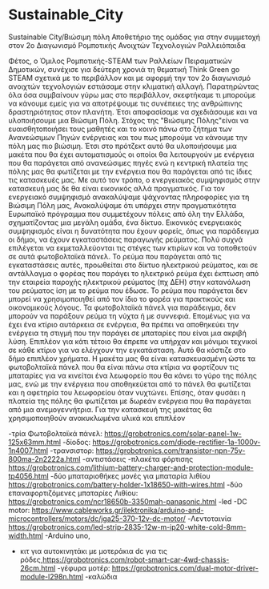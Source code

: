 # Sustainable_City
Sustainable City/Βιώσιμη πόλη
Αποθετήριο της ομάδας για στην συμμετοχή στον 2o Διαγωνισμό Ρομποτικής Ανοιχτών Τεχνολογιών 
Ραλλειόπαιδα

Φέτος, ο Όμιλος Ρομποτικής-STEAM των Ραλλείων Πειραματικών Δημοτικών, συνέχισε για δεύτερη χρονιά τη θεματική Think Green go STEAM σχετικά με το περιβάλλον και με αφορμή την τον 2ο διαγωνισμό ανοιχτών τεχνολογιών εστιάσαμε στην κλιματική αλλαγή. Παρατηρώντας όλα όσα συμβαίνουν γύρω μας στο περιβάλλον, σκεφτήκαμε τι μπορούμε να κάνουμε εμείς για να αποτρέψουμε τις συνέπειες της ανθρώπινης δραστηριότητας στον πλανήτη. 
Έτσι αποφασίσαμε να σχεδιάσουμε και να υλοποιήσουμε μια Βιώσιμη Πόλη. Στόχος της "Βιώσιμης Πόλης"είναι να ευαισθητοποιήσει τους μαθητές και το κοινό πάνω στο ζήτημα των Ανανεώσιμων Πηγών ενέργειας και του πως μπορούμε να κάνουμε την πόλη μας πιο βιώσιμη. Έτσι στο πρότζεκτ αυτό θα υλοποιήσουμε μια μακέτα που θα έχει αυτοματισμούς οι οποίοι θα λειτουργούν με ενέργεια που θα παράγεται από ανανεώσιμες πηγές ενώ η κεντρική πλατεία της πόλης μας θα φωτίζεται με την ενέργεια που θα παράγεται από τις ίδιες τις κατασκευές μας. 
Με αυτό τον τρόπο, ο ενεργειακός συμψηφισμός στην κατασκευή μας δε θα είναι εικονικός αλλά πραγματικός.
Για τον ενεργειακό συμψηφισμό ανακαλύψαμε ψάχνοντας πληροφορίες για τη Βιώσιμη Πόλη μας, Ανακαλύψαμε ότι υπάρχει στην πραγματικότητα Ευρωπαϊκό πρόγραμμα που συμμετέχουν πόλεις από όλη την Ελλάδα, σχηματίζοντας μια μεγάλη ομάδα, ένα δίκτυο. 
Εικονικός ενεργειακός συμψηφισμός είναι η δυνατότητα που έχουν φορείς, όπως για παράδειγμα οι δήμοι, να έχουν εγκαταστάσεις παραγωγής ρεύματος. Πολύ συχνά επιλέγεται να εκμεταλλεύονται τις στέγες των κτιρίων και να τοποθετούν σε αυτά φωτοβολταϊκά πάνελ. Το ρεύμα που παράγεται από τις εγκαταστάσεις αυτές, προωθείται στο δίκτυο ηλεκτρικού ρεύματος, και σε αντάλλαγμα ο φορέας που παράγει το ηλεκτρικό ρεύμα έχει έκπτωση από την εταιρεία παροχής ηλεκτρικού ρεύματος (πχ ΔΕΗ) στην κατανάλωση του ρεύματος ίση με το ρεύμα που έδωσε. 
Το ρεύμα που παράγεται δεν μπορεί να χρησιμοποιηθεί από τον ίδιο το φορέα για πρακτικούς και οικονομικούς λόγους. Τα φωτοβολταϊκά πάνελ για παράδειγμα, δεν μπορούν να παράξουν ρεύμα τη νύχτα ή με συννεφιά. Επομένως για να έχει ένα κτίριο αυτάρκεια σε ενέργεια, θα πρέπει να αποθηκεύει την ενέργεια τη στιγμή που την παράγει σε μπαταρίες που είναι μια ακριβή λύση. Επιπλέον για κάτι τέτοιο θα έπρεπε να υπήρχαν και μόνιμοι τεχνικοί σε κάθε κτίριο για να ελέγχουν την εγκατάσταση. Αυτό θα κόστιζε στο δήμο επιπλέον χρήματα.
H μακέτα μας θα είναι κατασκευασμένη ώστε τα φωτοβολταϊκά πάνελ που θα είναι πάνω στα κτίρια να φορτίζουν τις μπαταρίες για να κινείται ένα λεωφορείο που θα κάνει το γύρο της πόλης μας, ενώ με την ενέργεια που αποθηκεύεται από το πάνελ θα φωτίζεται και η αφετηρία του λεωφορείου όταν νυχτώνει.
Επίσης, όταν φυσάει η πλατεία της πόλης θα φωτίζεται με δωρεάν ενέργεια που θα παράγεται από μια ανεμογεννήτρια.
Για την κατασκευή της μακέτας θα χρησιμοποιηθούν ανακυκλωμένα υλικά και επιπλέον

-τρία Φωτοβολταϊκά πάνελ: https://grobotronics.com/solar-panel-1w-125x63mm.html
-δίοδος: https://grobotronics.com/diode-rectifier-1a-1000v-1n4007.html
-τρανσιστορ: https://grobotronics.com/transistor-npn-75v-800ma-2n2222a.html
-αντιστάσεις
-πλακέτα φόρτισης https://grobotronics.com/lithium-battery-charger-and-protection-module-tp4056.html
-δύο μπαταριοθήκες μονές για μπαταρία λιθίου https://grobotronics.com/battery-holder-1x18650-with-wires.html
-δύο επαναφορτιζόμενες μπαταρίες Λιθίου: https://grobotronics.com/ncr18650b-3350mah-panasonic.html
-led
-DC motor:  https://www.cableworks.gr/ilektronika/arduino-and-microcontrollers/motors/dc/jga25-370-12v-dc-motor/
-Λεντοταινία https://grobotronics.com/led-strip-2835-12w-m-ip20-white-cold-8mm-width.html
-Arduino uno,
- κιτ για αυτοκινητάκι με μοτεράκια dc για τις ρόδες,https://grobotronics.com/robot-smart-car-4wd-chassis-26cm.html
-γέφυρα μοτέρ: https://grobotronics.com/dual-motor-driver-module-l298n.html
-καλώδια


